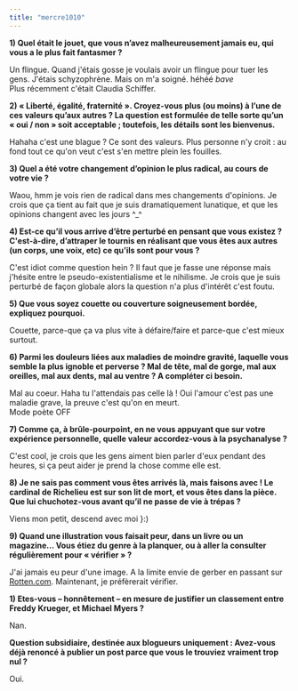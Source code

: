 ```yaml
---
title: "mercre1010"
---
```


**1) Quel était le jouet, que vous n’avez malheureusement jamais eu, qui vous a le plus fait fantasmer ?**

Un flingue. Quand j'étais gosse je voulais avoir un flingue pour tuer les
gens. J'étais schyzophrène. Mais on m'a soigné. héhéé *bave*  
Plus récemment c'était Claudia Schiffer.

**2) « Liberté, égalité, fraternité ». Croyez-vous plus (ou moins) à l’une de ces valeurs qu’aux autres ? La question est formulée de telle sorte qu’un « oui / non » soit acceptable ; toutefois, les détails sont les bienvenus.**

Hahaha c'est une blague ? Ce sont des valeurs. Plus personne n'y croit : au
fond tout ce qu'on veut c'est s'en mettre plein les fouilles.

**3) Quel a été votre changement d’opinion le plus radical, au cours de votre vie ?**

Waou, hmm je vois rien de radical dans mes changements d'opinions. Je crois
que ça tient au fait que je suis dramatiquement lunatique, et que les opinions
changent avec les jours ^_^

**4) Est-ce qu’il vous arrive d’être perturbé en pensant que vous existez ? C'est-à-dire, d’attraper le tournis en réalisant que vous êtes aux autres (un corps, une voix, etc) ce qu’ils sont pour vous ?**

C'est idiot comme question hein ? Il faut que je fasse une réponse mais
j'hésite entre le pseudo-existentialisme et le nihilisme. Je crois que je suis
perturbé de façon globale alors la question n'a plus d'intérêt c'est foutu.

**5) Que vous soyez couette ou couverture soigneusement bordée, expliquez pourquoi.**

Couette, parce-que ça va plus vite à défaire/faire et parce-que c'est mieux
surtout.

**6) Parmi les douleurs liées aux maladies de moindre gravité, laquelle vous semble la plus ignoble et perverse ? Mal de tête, mal de gorge, mal aux oreilles, mal aux dents, mal au ventre ? A compléter ci besoin.**

Mal au coeur. Haha tu l'attendais pas celle là ! Oui l'amour c'est pas une
maladie grave, la preuve c'est qu'on en meurt.  
Mode poète OFF

**7) Comme ça, à brûle-pourpoint, en ne vous appuyant que sur votre expérience personnelle, quelle valeur accordez-vous à la psychanalyse ?**

C'est cool, je crois que les gens aiment bien parler d'eux pendant des heures,
si ça peut aider je prend la chose comme elle est.

**8) Je ne sais pas comment vous êtes arrivés là, mais faisons avec ! Le cardinal de Richelieu est sur son lit de mort, et vous êtes dans la pièce. Que lui chuchotez-vous avant qu’il ne passe de vie à trépas ?**

Viens mon petit, descend avec moi }:)

**9) Quand une illustration vous faisait peur, dans un livre ou un magazine… Vous étiez du genre à la planquer, ou à aller la consulter régulièrement pour « vérifier » ?**

J'ai jamais eu peur d'une image. A la limite envie de gerber en passant sur
[Rotten.com](http://www.rotten.com). Maintenant, je préfèrerait vérifier.

**1) Etes-vous – honnêtement – en mesure de justifier un classement entre Freddy Krueger, et Michael Myers ?**

Nan.

**Question subsidiaire, destinée aux blogueurs uniquement : Avez-vous déjà renoncé à publier un post parce que vous le trouviez vraiment trop nul ?**

Oui.

